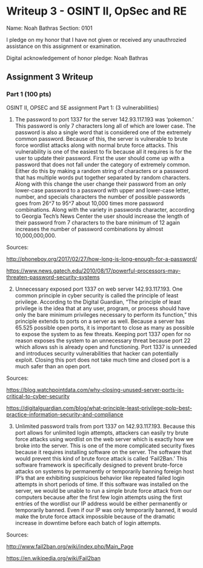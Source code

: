 Writeup 3 - OSINT II, OpSec and RE
======

Name: Noah Bathras
Section: 0101

I pledge on my honor that I have not given or received any unauthrozied assistance on this assignment or examination.

Digital acknowledgement of honor pledge: Noah Bathras

## Assignment 3 Writeup

### Part 1 (100 pts)
OSINT II, OPSEC and SE assignment
Part 1: (3 vulnerabilities)
1. The password to port 1337 for the server 142.93.117.193 was ‘pokemon.’  This password is only 7 characters long all of which are lower case.  The password is also a single word that is considered one of the extremely common password.  Because of this, the server is vulnerable to brute force wordlist attacks along with normal brute force attacks.  This vulnerability is one of the easiest to fix because all it requires is for the user to update their password.  First the user should come up with a password that does not fall under the category of extremely common.  Either do this by making a random string of characters or a password that has multiple words put together separated by random characters.  Along with this change the user change their password from an only lower-case password to a password with upper and lower-case letter, number, and specials characters the number of possible passwords goes from 26^7 to 95^7 about 10,000 times more password combinations.  Along with the variety in passwords character, according to Georgia Tech’s News Center the user should increase the length of their password from 7 characters to the bare minimum of 12 again increases the number of password combinations by almost 10,000,000,000.

Sources:

http://phoneboy.org/2017/02/27/how-long-is-long-enough-for-a-password/

https://www.news.gatech.edu/2010/08/17/powerful-processors-may-threaten-password-security-systems


2. Unnecessary exposed port 1337 on web server 142.93.117.193.  One common principle in cyber security is called the principle of least privilege.  According to the Digital Guardian, “The principle of least privilege is the idea that at any user, program, or process should have only the bare minimum privileges necessary to perform its function,” this principle extends to ports on a server as well.  Because a server has 65.525 possible open ports, it is important to close as many as possible to expose the system to as few threats.  Keeping port 1337 open for no reason exposes the system to an unnecessary threat because port 22 which allows ssh is already open and functioning.  Port 1337 is unneeded and introduces security vulnerabilities that hacker can potentially exploit.  Closing this port does not take much time and closed port is a much safer than an open port.

Sources:

https://blog.watchpointdata.com/why-closing-unused-server-ports-is-critical-to-cyber-security

https://digitalguardian.com/blog/what-principle-least-privilege-polp-best-practice-information-security-and-compliance


3. Unlimited password trails from port 1337 on 142.93.117.193.  Because this port allows for unlimited login attempts, attackers can easily try brute force attacks using wordlist on the web server which is exactly how we broke into the server.  This is one of the more complicated security fixes because it requires installing software on the server.  The software that would prevent this kind of brute force attack is called ‘Fail2Ban.’  This software framework is specifically designed to prevent brute-force attacks on systems by permanently or temporarily banning foreign host IP’s that are exhibiting suspicious behavior like repeated failed login attempts in short periods of time.  If this software was installed on the server, we would be unable to run a simple brute force attack from our computers because after the first few login attempts using the first entries of the wordlist our IP address would be either permanently or temporarily banned.  Even if our IP was only temporarily banned, it would make the brute force attack impossible because of the dramatic increase in downtime before each batch of login attempts.

Sources:

http://www.fail2ban.org/wiki/index.php/Main_Page

https://en.wikipedia.org/wiki/Fail2ban

